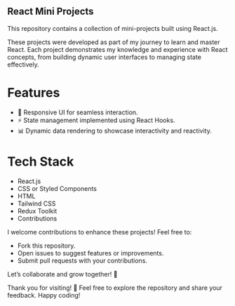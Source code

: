 ## React Mini Projects

This repository contains a collection of mini-projects built using React.js.

These projects were developed as part of my journey to learn and master React. Each project demonstrates my knowledge and experience with React concepts, from building dynamic user interfaces to managing state effectively.

# Features
- 🌟 Responsive UI for seamless interaction.
- ⚡ State management implemented using React Hooks.
- 📊 Dynamic data rendering to showcase interactivity and reactivity.
  
# Tech Stack

- React.js
- CSS or Styled Components
- HTML
- Tailwind CSS
- Redux Toolkit
- Contributions
  
I welcome contributions to enhance these projects! Feel free to:

- Fork this repository.
- Open issues to suggest features or improvements.
- Submit pull requests with your contributions.
  
Let’s collaborate and grow together! 🚀

Thank you for visiting! 🌟
Feel free to explore the repository and share your feedback. Happy coding!
